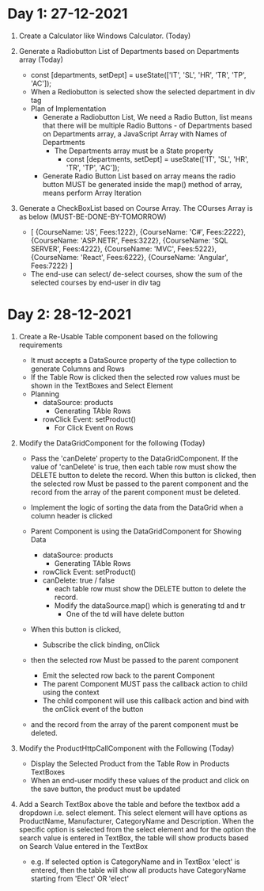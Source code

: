 # Day 1: 27-12-2021

1. Create a Calculator like Windows Calculator. (Today)
2. Generate a Radiobutton List of Departments based on Departments array (Today)
    - const [departments, setDept] = useState(['IT', 'SL', 'HR', 'TR', 'TP', 'AC']);
    - When a Rediobutton is selected show the selected department in div tag
    - Plan of Implementation
        - Generate a Radiobutton List, We need a Radio Button, list means that there will be multiple Radio Buttons - of Departments based on Departments array, a JavaScript Array with Names of Departments
            - The Departments array must be a State property
                -  const [departments, setDept] = useState(['IT', 'SL', 'HR', 'TR', 'TP', 'AC']);
        - Generate Radio Button List based on array means the radio button MUST be generated inside the map() method of array, means perform Array Iteration         


3. Generate a CheckBoxList based on Course Array. The COurses Array is as below (MUST-BE-DONE-BY-TOMORROW)
    - [
        {CourseName: 'JS', Fees:1222},
        {CourseName: 'C#', Fees:2222},
        {CourseName: 'ASP.NETR', Fees:3222},
        {CourseName: 'SQL SERVER', Fees:4222},
        {CourseName: 'MVC', Fees:5222},
        {CourseName: 'React', Fees:6222},
        {CourseName: 'Angular', Fees:7222}
    ]     
    - The end-use can select/ de-select courses, show the sum of the selected courses by end-user in div tag


# Day 2: 28-12-2021
1. Create a Re-Usable Table component based on the following requirements
    - It must accepts a DataSource property of the type collection to generate Columns and Rows
    - If the Table Row is clicked then the selected row values must be shown in the TextBoxes and Select Element 
    - Planning
        - dataSource: products
            - Generating TAble Rows
        - rowClick Event: setProduct()
            - For Click Event on Rows


2. Modify the DataGridComponent for the following (Today)
    - Pass the 'canDelete' property to the DataGridComponent. If the value of 'canDelete' is true, then each table row must show the DELETE button to delete the record. When this button is clicked, then the selected row Must be passed to the parent component and the record from the array of the parent component must be deleted. 
    - Implement the logic of sorting the data from the DataGrid when a column header is clicked     

    - Parent Component is using the DataGridComponent for Showing Data
        - dataSource: products
            - Generating TAble Rows
        - rowClick Event: setProduct()
        - canDelete: true /  false
            - each table row must show the DELETE button to delete the record.
            - Modify the dataSource.map() which is generating td and tr
                - One of the td will have delete button
    - When this button is clicked,
        - Subscribe the click binding, onClick
    - then the selected row Must be passed to the parent component 
        - Emit the selected row back to the parent Component
        - The parent Component MUST pass the callback action to child using the context  
        - The child component will use this callback action and bind with the onClick event of the button   
    - and the record from the array of the parent component must be deleted.             



3. Modify the ProductHttpCallComponent with the Following (Today)
    - Display the Selected Product from the Table Row in Products TextBoxes
    - When an end-user modify these values of the product and click on the save button, the product must be updated     
4. Add a Search TextBox above the table and before the textbox add a dropdown i.e. select element. This select element will have options as ProductName, Manufacturer, CategoryName and Description. When the specific option is selected from the select element and for the option the search value is entered in TextBox, the table will show products based on Search Value entered in the TextBox
    - e.g. If selected option is CategoryName and in TextBox 'elect' is entered, then the table will show all products have CategoryName starting from 'Elect' OR 'elect'        
